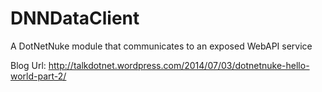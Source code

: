 DNNDataClient
=============

A DotNetNuke module that communicates to an exposed WebAPI service

Blog Url:
http://talkdotnet.wordpress.com/2014/07/03/dotnetnuke-hello-world-part-2/
